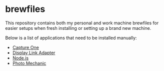 # brewfiles

This repository contains both my personal and work machine brewfiles for easier setups when fresh installing or setting up a brand new machine.

Below is a list of applications that need to be installed manually:
- [Capture One](https://www.captureone.com/en)
- [Display Link Adapter](https://www.synaptics.com/products/displaylink-graphics/downloads/macos)
- [Node.js](https://nodejs.org/en/)
- [Photo Mechanic](https://home.camerabits.com/)
